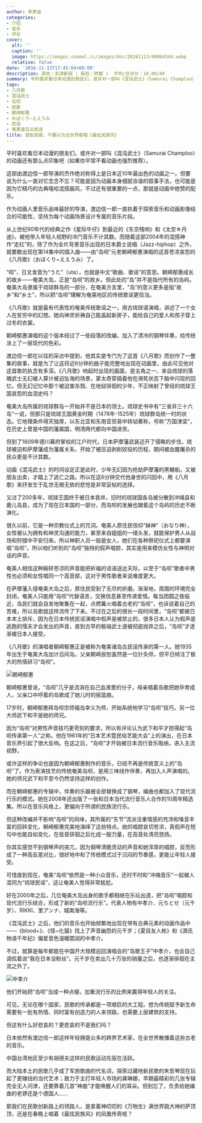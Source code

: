 ```yaml
---
author: 李梦迪
categories:
- 介绍
- 音乐
- 评论
cover:
  alt: ''
  caption: ''
  image: https://images.soomal.cc/images/doc/20161113/00064344.webp
  relative: false
date: '2016-11-13T17:45:04+08:00'
description: 源自：澎湃新闻 | 版权：转载 |  平均/总评分：10.00/40
summary: 平时喜欢看日本动漫的朋友们，或许对一部叫《混沌武士》（Samurai Champloo）的动画还有那么点印象吧（如果你平常不看动画也强烈推荐）。这部由渡边信一郎导演的杰作绝对称得上是日本近10年最出色的动画之一。但要说为什么一直对它念念不忘？
tags:
- 八月歌
- 混沌武士
- 岛呗
- 民歌
- 朝崎郁惠
- おぼくり~ええうみ
- 民谣
- 奄美诸岛古民谣
title: 提到民歌，不要以为全世界都唱《最炫民族风》
---
```


平时喜欢看日本动漫的朋友们，或许对一部叫《混沌武士》（Samurai Champloo）的动画还有那么点印象吧（如果你平常不看动画也强烈推荐）。

这部由渡边信一郎导演的杰作绝对称得上是日本近10年最出色的动画之一。但要说为什么一直对它念念不忘？可能是因为动画本身细腻诙谐的叙事手法，也可能是因为它精巧的古典嘻哈混搭画风，不过还有很重要的一点，那就是动画中绝赞的配乐。

作为动画人里音乐品味最好的导演，渡边信一郎一直执着于探索音乐和动画影像结合的可能性，坚持为每个动画场景设计专属的音乐片段。

从上世纪90年代的经典之作《星际牛仔》到最近的《东京残响》和《太空☆丹迪》，被他带入年轻人视野的冷门音乐不计其数。而随着这部2004年的混搭神作“走红”的，除了作为全片背景音乐出现的日本爵士说唱（Jazz-hiphop）之外，就要数出现在第14集中的插入曲――由“岛呗”元老朝崎郁惠演唱的这首苍凉哀怨的《八月歌》（おぼくり~ええうみ）了。



“呗”，日文发音为“うた”（uta），也就是中文“歌曲、歌谣”的意思。朝崎郁惠成长的故乡――奄美大岛，正是“岛呗”的故乡。但此处的“岛”并不是指代所有的岛屿。奄美大岛隶属于琉球群岛的一部分，在奄美方言里，“岛”的意义更多是指“故乡”和“乡土”，所以把“岛呗”理解为奄美地区的传统歌谣更恰当。

《八月歌》就是最有代表性的奄美传统歌谣之一，用古琉球语演唱，讲述了一个女人在贫穷中的幻想。她向神灵祈祷自己能盖起新房子，能给自己的爱人和孩子穿上过冬的衣裳。

朝崎郁惠演唱的这个版本经过了一些段落的改编，加入了清冷的钢琴伴奏，给传统涂上了一层现代的色彩。

渡边信一郎在以往的采访中提到，他其实是专门为了这首《八月歌》而创作了一整集的故事，就是为了让这将近6分钟的曲子能完整地出现在动画里，由此可见他对这首歌的执念有多深。《八月歌》响起时出现的画面，是主角之一、来自琉球的落魄武士无幻被人算计被迫坠海的场景，蒙太奇穿插着他在濒死状态下脑中闪现的回忆。但无幻记忆中那个被迫害杀戮、在地狱徘徊的少年，不正映射了曾经的琉球王国哀怨的血泪史吗？

奄美大岛所属的琉球群岛一开始并不是日本的领土。琉球史书中有“三省并三十六岛”一说，但那只是琉球王国黄金时期（1478年-1525年）琉球群岛统一时的状态。它地理条件得天独厚，以东北亚和东南亚贸易中转站著称，号称“万国津梁”，在历史上曾是中国的藩属国，明清两代都向中国进贡。

但到了1609年德川幕府掌权的江户时代，日本萨摩藩武装迈开了侵略的步伐，琉球被迫和萨摩藩成为藩属关系，开始了被压迫剥削奴役的历程，期间被血腥屠杀的民众更是不计其数。

动画《混沌武士》的时间设定正是此时，少年无幻因为抢劫萨摩藩的黑糖船，又被朋友出卖，才踏上了逃亡之路。所以在这6分钟交代他身世的闪回中，用《八月歌》来抒发生于乱世无根无依的悲怆是非常妥帖的选择。

又过了200多年，琉球王国终于被日本吞并，旧时的琉球国各岛被分散到冲绳县和鹿儿岛县，成为了现在日本国的一部分，而岛呗的发展也跟着这个岛屿的历史不断演化。

很久以前，它是一种宗教仪式上的咒词。奄美人原住民信仰“妹神”（おなり神），女性被认为拥有和神灵沟通的能力，甚至来自姐姐的一缕头发，就能保护男人从战场和狩猎中平安归来。所以神职人员一般是女人，她们在各种祭祀仪式上都要演唱“岛呗”。所以咱们听到的“岛呗”独特的假声唱腔，其实是用来模仿女性与神明对话的声音。

奄美人相信这种婉转苍凉的声音能把祈福的话语送达天际，以至于“岛呗”歌者中男性也必须和女性唱同一个高音部，这对于男性歌者来说难度更大。

在萨摩藩入侵奄美大岛之后，原住民受到了无尽的折磨。渐渐地，周围的环境完全封闭，奄美人只能用“岛呗”代替语言，交换信息甚至传递爱情。每当团圆之夜临近，岛民们就会自发地聚集在一起，点燃篝火唱着古老的“岛呗”，也诉说着自己的苦难，所以岛歌就这样流传了下来。不过在之后的很长一段时间里，“岛呗”都被日本本土排斥，因为在日本传统民谣演唱中假声是被禁止的，很多日本人认为假声是逃跑的懦夫才会发出的声音，直到古早的极端武士道被彻底抛弃之后，“岛呗”才逐渐被日本人接受。

《八月歌》的演唱者朝崎郁惠正是被称为奄美诸岛古民谣传承的第一人。她1935年出生于奄美大岛加计吕间岛，父亲朝崎辰恕虽然是一位针灸师，但平日倾注了极大的热情研习“岛呗”。

![朝崎郁惠](https://images.soomal.cc/images/doc/20161113/00064343_01.webp)





朝崎郁惠曾说，“岛呗”几乎是流淌在自己血液里的分子，母亲唱着岛歌把她孕育成人，父亲口中哼着的岛歌成了她儿时的摇篮曲。

17岁时，朝崎郁惠拜岛呗宗师福岛幸义为师，开始系统地学习“岛呗”技巧，另一位大师武下和平是她的师兄。

因为“岛呗”对男性声音技巧更苛刻的要求，所以有评论认为武下和平才担得起“岛呗传承第一人”之称。他在1961年的“日本艺术暨民俗艺能大会”上的演出，在日本音乐界引起了很大反响。在这之后，“岛呗”才开始被日本流行音乐吸纳，进入主流视野。

或许这样的争论也是因为朝崎郁惠制作的音乐，已经不再是传统意义上的“岛呗”了。作为表演技艺的传统奄美岛呗，是用三味线作伴奏，再加入人声演唱的。她的师兄武下和平至今仍然坚持这样的创作。

而在朝崎郁惠的专辑中，伴奏的乐器被全部替换成了钢琴，编曲也都加入了现代流行乐的模式。她在2008年还出版了一张和日本当代流行音乐人合作的10周年精选集。所以在音乐风格上，更偏向于所谓的民族流行乐。

但这种改编并不影响“岛呗”的风味，其所属的“东节”流派注重情感的充沛和嗓音丰富的回转变化，朝崎郁惠完美地演绎了这些特点。她的唱腔哀切苍凉，真假声在短句中也能自如变化，在低音徘徊之后化成一股力量，在高音处清亮悠扬。

你其实感觉不到钢琴声的突兀，因为钢琴清脆灵动的声音和她浑厚的唱腔，反而形成了一种高反差对比，很好地中和了传统模式过于沉闷的节奏感，更能让年轻人接受。

可惜直到现在，奄美“岛呗”依然是一种小众音乐，还时不时和“冲绳音乐”一起被人混同为“琉球民谣”，这让奄美人觉得非常尴尬。

好在2000年之后，几位奄美大岛出身的歌手都相继在乐坛出道，把“岛呗”唱腔和现代流行乐结合，形成了新的“岛呗流行乐”。代表人物有中孝介、元ちとせ（元千岁）、RIKKI、里アンナ、城南海等。

《混沌武士》之后，他们的音乐也开始频繁地出现在带有古典元素的动画作品中――《blood+》、《怪~化猫》找上了声音幽怨的元千岁；《夏目友人帐》和《源氏物语千年纪》偏爱音色温暖圆润的中孝介。



不过，就算是每年都能在中国开大规模巡回演唱会的“岛歌王子”中孝介，也会自己调侃着说“我在日本没粉丝”。元千岁在卖出几十万张的销量之后，也逐渐徘徊在主流之外了。

![中孝介](https://images.soomal.cc/images/doc/20161113/00064344.webp)





他们开始把“岛呗”当成一种点缀，加重流行乐的比例来赢得年轻人的关注。

可见，无论在哪个国家，民歌的传承都是一项艰巨的大工程。想为传统赋予新生命需要有一批有热情、同时富有创造力的人来领路，也需要上层建筑的支持。

但这有什么好悲哀的？更悲哀的不是我们吗？

日本依然有渡边信一郎这样年轻拥趸众多的跨界艺术家，在全世界散播着这些古老的音乐。

中国台湾地区至少有胡德夫这样的民歌运动先驱在活跃。

而大陆本土的民歌几乎成了军旅歌曲的代名词，探索过藏地新民歌的朱哲琴现在玩起了更赚钱的当代艺术；致力于主打年轻人市场的龚琳娜，早期最精彩的几张专辑完全无人问津，还要靠着几首“神曲”才能唤醒人们的耳朵。但别忘了，负责给她编曲的老锣还是个德国人……

那我们在民歌创新路上的领路人，是拿着神叨叨的《万物生》满世界跳大神的萨顶顶，还是在春晚上唱着《最炫民族风》的凤凰传奇呢？